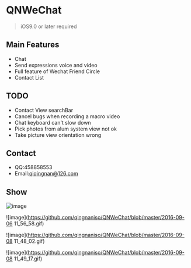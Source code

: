# QNWeChat

> iOS9.0 or later required

## Main Features

* Chat
* Send expressions voice and video
* Full feature of Wechat Friend Circle 
* Contact List 

## TODO

* Contact View searchBar
* Cancel bugs when recording a macro video
* Chat keyboard can't slow down
* Pick photos from alum system view not ok
* Take picture view orientation wrong

## Contact
* QQ:458858553
* Email:qiqingnan@126.com

## Show

![image](https://github.com/qingnaniso/QNWeChat/blob/master/weixin0.gif)

![image](https://github.com/qingnaniso/QNWeChat/blob/master/2016-09-06 11_56_58.gif)

![image](https://github.com/qingnaniso/QNWeChat/blob/master/2016-09-08 11_48_02.gif)

![image](https://github.com/qingnaniso/QNWeChat/blob/master/2016-09-08 11_49_17.gif)
